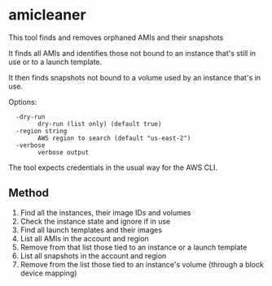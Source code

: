 # amicleaner
This tool finds and removes orphaned AMIs and their snapshots

It finds all AMIs and identifies those not bound to an
instance that's still in use or to a launch template.

It then finds snapshots not bound to a volume used by
an instance that's in use.

Options:

```
  -dry-run
    	dry-run (list only) (default true)
  -region string
    	AWS region to search (default "us-east-2")
  -verbose
    	verbose output
```

The tool expects credentials in the usual way for the
AWS CLI.

## Method

1. Find all the instances, their image IDs and volumes
2. Check the instance state and ignore if in use
3. Find all launch templates and their images
4. List all AMIs in the account and region
5. Remove from that list those tied to an instance or a launch template
6. List all snapshots in the account and region
7. Remove from the list those tied to an instance's volume (through a block device mapping)
